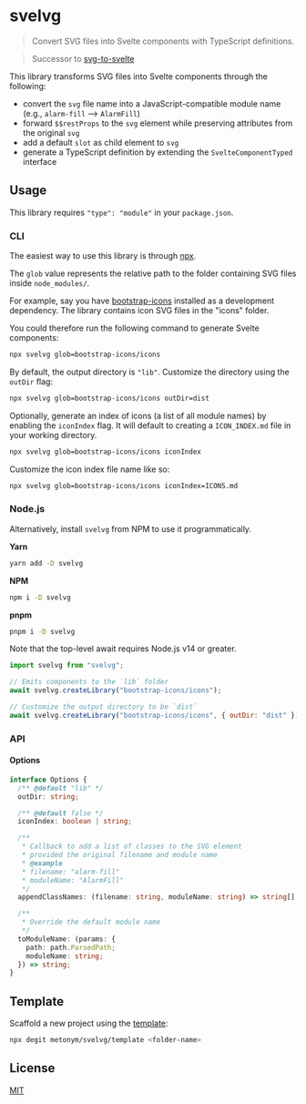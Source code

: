 # svelvg

> Convert SVG files into Svelte components with TypeScript definitions.

> Successor to [svg-to-svelte](https://github.com/metonym/svg-to-svelte)

This library transforms SVG files into Svelte components through the following:

- convert the `svg` file name into a JavaScript-compatible module name (e.g., `alarm-fill` --> `AlarmFill`)
- forward `$$restProps` to the `svg` element while preserving attributes from the original `svg`
- add a default `slot` as child element to `svg`
- generate a TypeScript definition by extending the `SvelteComponentTyped` interface

## Usage

This library requires `"type": "module"` in your `package.json`.

### CLI

The easiest way to use this library is through [npx](https://nodejs.dev/learn/the-npx-nodejs-package-runner).

The `glob` value represents the relative path to the folder containing SVG files inside `node_modules/`.

For example, say you have [bootstrap-icons](https://github.com/twbs/icons) installed as a development dependency. The library contains icon SVG files in the "icons" folder.

You could therefore run the following command to generate Svelte components:

```sh
npx svelvg glob=bootstrap-icons/icons
```

By default, the output directory is `"lib"`. Customize the directory using the `outDir` flag:

```sh
npx svelvg glob=bootstrap-icons/icons outDir=dist
```

Optionally, generate an index of icons (a list of all module names) by enabling the `iconIndex` flag. It will default to creating a `ICON_INDEX.md` file in your working directory.

```sh
npx svelvg glob=bootstrap-icons/icons iconIndex
```

Customize the icon index file name like so:

```sh
npx svelvg glob=bootstrap-icons/icons iconIndex=ICONS.md
```

### Node.js

Alternatively, install `svelvg` from NPM to use it programmatically.

**Yarn**

```sh
yarn add -D svelvg
```

**NPM**

```sh
npm i -D svelvg
```

**pnpm**

```sh
pnpm i -D svelvg
```

Note that the top-level await requires Node.js v14 or greater.

```js
import svelvg from "svelvg";

// Emits components to the `lib` folder
await svelvg.createLibrary("bootstrap-icons/icons");

// Customize the output directory to be `dist`
await svelvg.createLibrary("bootstrap-icons/icons", { outDir: "dist" });
```

### API

#### Options

```ts
interface Options {
  /** @default "lib" */
  outDir: string;

  /** @default false */
  iconIndex: boolean | string;

  /**
   * Callback to add a list of classes to the SVG element
   * provided the original filename and module name
   * @example
   * filename: "alarm-fill"
   * moduleName: "AlarmFill"
   */
  appendClassNames: (filename: string, moduleName: string) => string[];

  /**
   * Override the default module name
   */
  toModuleName: (params: {
    path: path.ParsedPath;
    moduleName: string;
  }) => string;
}
```

## Template

Scaffold a new project using the [template](template):

```sh
npx degit metonym/svelvg/template <folder-name>
```

## License

[MIT](LICENSE)
